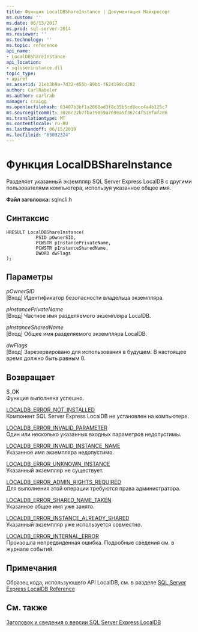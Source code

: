 ```yaml
---
title: Функция LocalDBShareInstance | Документация Майкрософт
ms.custom: ''
ms.date: 06/13/2017
ms.prod: sql-server-2014
ms.reviewer: ''
ms.technology: ''
ms.topic: reference
api_name:
- LocalDBShareInstance
api_location:
- sqluserinstance.dll
topic_type:
- apiref
ms.assetid: 21eb3b9a-7d32-455b-89bb-f624198cd202
author: CarlRabeler
ms.author: carlrab
manager: craigg
ms.openlocfilehash: 63407b3bf1a2860ad3f8c35b5cd8ecc4a4b125c7
ms.sourcegitcommit: 3026c22b7fba19059a769ea5f367c4f51efaf286
ms.translationtype: MT
ms.contentlocale: ru-RU
ms.lasthandoff: 06/15/2019
ms.locfileid: "63032324"
---
```

# <a name="localdbshareinstance-function"></a>Функция LocalDBShareInstance
  Разделяет указанный экземпляр SQL Server Express LocalDB с другими пользователями компьютера, используя указанное общее имя.  
  
 **Файл заголовка:** sqlncli.h  
  
## <a name="syntax"></a>Синтаксис  
  
```  
HRESULT LocalDBShareInstance(  
           PSID pOwnerSID,  
           PCWSTR pInstancePrivateName,  
           PCWSTR pInstanceSharedName,   
           DWORD dwFlags   
);  
```  
  
## <a name="parameters"></a>Параметры  
 *pOwnerSID*  
 [Вход] Идентификатор безопасности владельца экземпляра.  
  
 *pInstancePrivateName*  
 [Вход] Частное имя разделяемого экземпляра LocalDB.  
  
 *pInstanceSharedName*  
 [Вход] Общее имя разделяемого экземпляра LocalDB.  
  
 *dwFlags*  
 [Вход] Зарезервировано для использования в будущем. В настоящее время должно быть равным 0.  
  
## <a name="returns"></a>Возвращает  
 S_OK  
 Функция выполнена успешно.  
  
 [LOCALDB_ERROR_NOT_INSTALLED](../express-localdb-error-messages/localdb-error-not-installed.md)  
 Компонент SQL Server Express LocalDB не установлен на компьютере.  
  
 [LOCALDB_ERROR_INVALID_PARAMETER](../express-localdb-error-messages/localdb-error-invalid-parameter.md)  
 Один или несколько указанных входных параметров недопустимы.  
  
 [LOCALDB_ERROR_INVALID_INSTANCE_NAME](../express-localdb-error-messages/localdb-error-invalid-instance-name.md)  
 Указанное имя экземпляра недопустимо.  
  
 [LOCALDB_ERROR_UNKNOWN_INSTANCE](../express-localdb-error-messages/localdb-error-unknown-instance.md)  
 Указанный экземпляр не существует.  
  
 [LOCALDB_ERROR_ADMIN_RIGHTS_REQUIRED](../express-localdb-error-messages/localdb-error-admin-rights-required.md)  
 Для выполнения этой операции требуются права администратора.  
  
 [LOCALDB_ERROR_SHARED_NAME_TAKEN](../express-localdb-error-messages/localdb-error-shared-name-taken.md)  
 Указанное общее имя уже занято.  
  
 [LOCALDB_ERROR_INSTANCE_ALREADY_SHARED](../express-localdb-error-messages/localdb-error-instance-already-shared.md)  
 Указанный экземпляр уже используется совместно.  
  
 [LOCALDB_ERROR_INTERNAL_ERROR](../express-localdb-error-messages/localdb-error-internal-error.md)  
 Произошла непредвиденная ошибка. Подробные сведения см. в журнале событий.  
  
## <a name="remarks"></a>Примечания  
 Образец кода, использующего API LocalDB, см. в разделе [SQL Server Express LocalDB Reference](../sql-server-express-localdb-reference.md)  
  
## <a name="see-also"></a>См. также  
 [Заголовок и сведения о версии SQL Server Express LocalDB](sql-server-express-localdb-header-and-version-information.md)  
  
  
